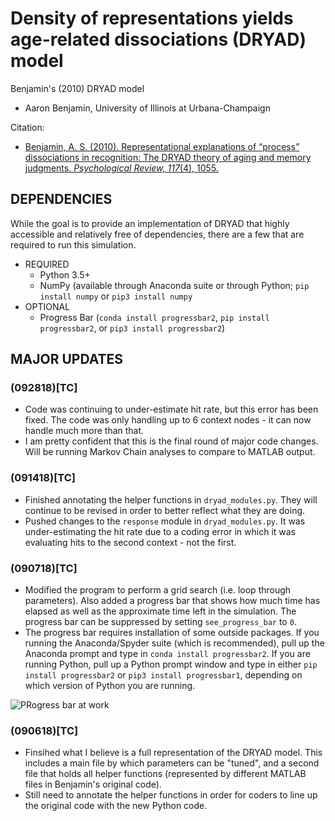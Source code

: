 # Density of representations yields age-related dissociations (DRYAD) model

Benjamin's (2010) DRYAD model
* Aaron Benjamin, University of Illinois at Urbana-Champaign

Citation:
* [Benjamin, A. S. (2010). Representational explanations of “process” dissociations in recognition: The DRYAD theory of aging and memory judgments. _Psychological Review, 117_(4), 1055.](http://psycnet.apa.org/record/2010-18184-001)


## DEPENDENCIES
While the goal is to provide an implementation of DRYAD that highly accessible and relatively free of dependencies, there are a few that are required to run this simulation.
* REQUIRED
   * Python 3.5+
   * NumPy (available through Anaconda suite or through Python; `pip install numpy` or `pip3 install numpy`
* OPTIONAL
   * Progress Bar (`conda install progressbar2`, `pip install progressbar2`, or `pip3 install progressbar2`)

## MAJOR UPDATES

### (092818)[TC]
* Code was continuing to under-estimate hit rate, but this error has been fixed. The code was only handling up to 6 context nodes - it can now handle much more than that.
* I am pretty confident that this is the final round of major code changes. Will be running Markov Chain analyses to compare to MATLAB output.

### (091418)[TC]
* Finished annotating the helper functions in `dryad_modules.py`. They will continue to be revised in order to better reflect what they are doing.
* Pushed changes to the `response` module in `dryad_modules.py`. It was under-estimating the hit rate due to a coding error in which it was evaluating hits to the second context - not the first.

### (090718)[TC]
* Modified the program to perform a grid search (i.e. loop through parameters). Also added a progress bar that shows how much time has elapsed as well as the approximate time left in the simulation. The progress bar can be suppressed by setting `see_progress_bar` to `0`.
* The progress bar requires installation of some outside packages. If you running the Anaconda/Spyder suite (which is recommended), pull up the Anaconda prompt and type in `conda install progressbar2`. If you are running Python, pull up a Python prompt window and type in either `pip install progressbar2` or `pip3 install progressbar1`, depending on which version of Python you are running.

![PRogress bar at work](https://github.com/tmc2737/DRYAD/blob/master/rand/progressbar.gif)

### (090618)[TC]
* Finsihed what I believe is a full representation of the DRYAD model. This includes a main file by which parameters can be "tuned", and a second file that holds all helper functions (represented by different MATLAB files in Benjamin's original code). 
* Still need to annotate the helper functions in order for coders to line up the original code with the new Python code.
